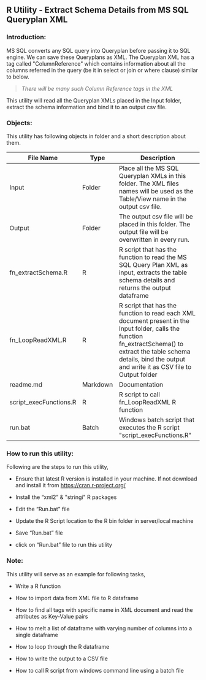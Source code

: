 ## R Utility - Extract Schema Details from MS SQL Queryplan XML

### Introduction:

MS SQL converts any SQL query into Queryplan before passing it to SQL engine. We can save these Queryplans as XML. 
The Queryplan XML has a tag called "ColumnReference" which contains information about all the columns referred in the query (be it in select or join or where clause) similar to below.

> <ColumnReference Database="[TestDB]" Schema="[dbo]" Table="[Booking]" Alias="[B]" Column="BookedHours"></ColumnReference>
*There will be many such Column Reference tags in the XML*

This utility will read all the Queryplan XMLs placed in the Input folder, extract the schema information and bind it to an output csv file. 

### Objects:

This utility has following objects in folder and a short description about them.


| File Name | Type | Description |
| --- | --- | --- |
| Input | Folder | Place all the MS SQL Queryplan XMLs in this folder. The XML files names will be used as the Table/View name in the output csv file. |
| Output | Folder | The output csv file will be placed in this folder. The output file will be overwritten in every run. |
| fn_extractSchema.R | R | R script that has the function to read the MS SQL Query Plan XML as input, extracts the table schema details and returns the output dataframe |
| fn_LoopReadXML.R | R | R script that has the function to read each XML document present in the Input folder, calls the function fn_extractSchema() to extract the table schema details, bind the output and write it as CSV file to Output folder |
| readme.md | Markdown | Documentation |
| script_execFunctions.R | R | R script to call fn_LoopReadXML R function |
| run.bat | Batch | Windows batch script that executes the R script \"script_execFunctions.R\" |

### How to run this utility:

Following are the steps to run this utility,

* Ensure that latest R version is installed in your machine. If not download and install it from <https://cran.r-project.org/> 

* Install the “xml2” & "stringi" R packages

* Edit the “Run.bat” file

* Update the R Script location to the R bin folder in server/local machine

* Save “Run.bat” file

* click on “Run.bat” file to run this utility

### Note:

This utility will serve as an example for following tasks,

* Write a R function

* How to import data from XML file to R dataframe

* How to find all tags with specific name in XML document and read the attributes as Key-Value pairs

* How to melt a list of dataframe with varying number of columns into a single dataframe

* How to loop through the R dataframe

* How to write the output to a CSV file

* How to call R script from windows command line using a batch file


